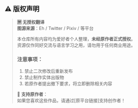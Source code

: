 ## ⚠️ 版权声明

> **🈲 无授权翻译**  
> **图源来源**：Eh / Twitter / Pixiv / 等平台  
> 
> 本仓库所有内容均为爱好者个人整理，**未经原作者正式授权**。  
> 资源仅作同好交流与语言学习之用，请勿用于任何商业用途。  
> 
> ### 注意事项：
> 1. 禁止二次修改后重新发布  
> 2. 禁止制作实体出版物  
> 3. 若原作者提出撤下要求，将立即删除相关内容  
> 
> 📢 **支持原作者**：  
> 如果您喜欢这些作品，请通过[原平台链接]支持创作者！
